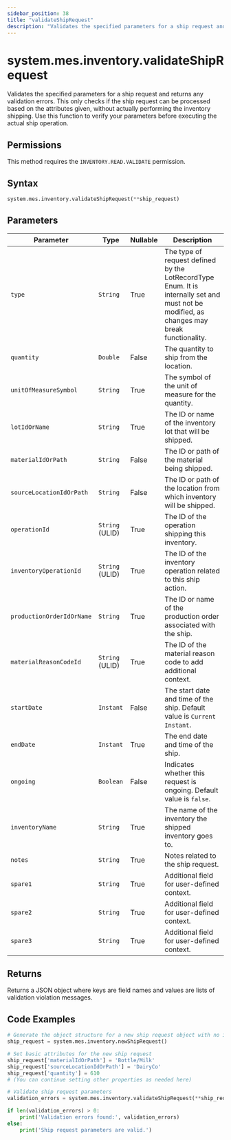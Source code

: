```yaml
---
sidebar_position: 38
title: "validateShipRequest"
description: "Validates the specified parameters for a ship request and returns any validation errors."
---
```


# system.mes.inventory.validateShipRequest

Validates the specified parameters for a ship request and returns any validation errors. This only checks if the ship request can be processed based on the attributes given, without actually performing the inventory shipping. Use this function to verify your parameters before executing the actual ship operation.


## Permissions

This method requires the `INVENTORY.READ.VALIDATE` permission.

## Syntax

```python
system.mes.inventory.validateShipRequest(**ship_request)
```

## Parameters

| Parameter                 | Type            | Nullable | Description                                                                                                                               |
|---------------------------|-----------------|----------|-------------------------------------------------------------------------------------------------------------------------------------------|
| `type`                    | `String`        | True     | The type of request defined by the LotRecordType Enum. It is internally set and must not be modified, as changes may break functionality. |
| `quantity`                | `Double`        | False    | The quantity to ship from the location.                                                                                                   |
| `unitOfMeasureSymbol`     | `String`        | True     | The symbol of the unit of measure for the quantity.                                                                                       |
| `lotIdOrName`             | `String`        | True     | The ID or name of the inventory lot that will be shipped.                                                                                 |
| `materialIdOrPath`        | `String`        | False    | The ID or path of the material being shipped.                                                                                             |
| `sourceLocationIdOrPath`  | `String`        | False    | The ID or path of the location from which inventory will be shipped.                                                                      |
| `operationId`             | `String` (ULID) | True     | The ID of the operation shipping this inventory.                                                                                          |
| `inventoryOperationId`    | `String` (ULID) | True     | The ID of the inventory operation related to this ship action.                                                                            |
| `productionOrderIdOrName` | `String`        | True     | The ID or name of the production order associated with the ship.                                                                          |
| `materialReasonCodeId`    | `String` (ULID) | True     | The ID of the material reason code to add additional context.                                                                             |
| `startDate`               | `Instant`       | False    | The start date and time of the ship. Default value is `Current Instant`.                                                                  |
| `endDate`                 | `Instant`       | True     | The end date and time of the ship.                                                                                                        |
| `ongoing`                 | `Boolean`       | False    | Indicates whether this request is ongoing. Default value is `false`.                                                                      |
| `inventoryName`           | `String`        | True     | The name of the inventory the shipped inventory goes to.                                                                                  |
| `notes`                   | `String`        | True     | Notes related to the ship request.                                                                                                        |
| `spare1`                  | `String`        | True     | Additional field for user-defined context.                                                                                                |
| `spare2`                  | `String`        | True     | Additional field for user-defined context.                                                                                                |
| `spare3`                  | `String`        | True     | Additional field for user-defined context.                                                                                                |

## Returns

Returns a JSON object where keys are field names and values are lists of validation violation messages.

## Code Examples

```python
# Generate the object structure for a new ship request object with no initial arguments
ship_request = system.mes.inventory.newShipRequest()

# Set basic attributes for the new ship request
ship_request['materialIdOrPath'] = 'Bottle/Milk'
ship_request['sourceLocationIdOrPath'] = 'DairyCo'
ship_request['quantity'] = 610
# (You can continue setting other properties as needed here)

# Validate ship request parameters
validation_errors = system.mes.inventory.validateShipRequest(**ship_request)

if len(validation_errors) > 0:
    print('Validation errors found:', validation_errors)
else:
    print('Ship request parameters are valid.')
```
